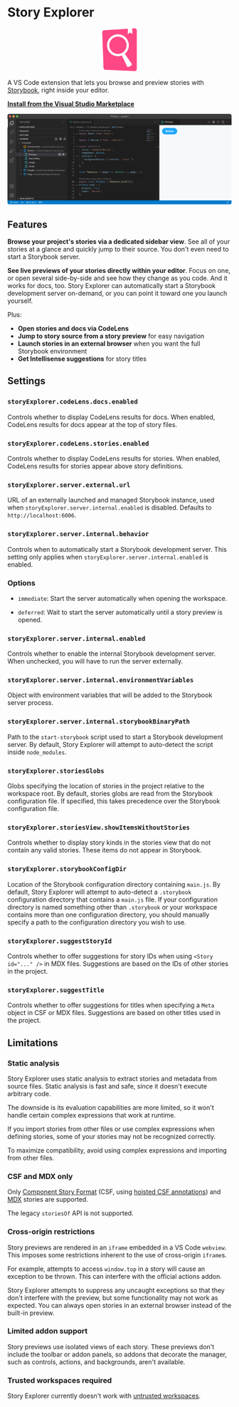 # Story Explorer

<p align="center">
  <img alt="Story Explorer logo" height="96" width="96" src="icon.png" />
</p>

A VS Code extension that lets you browse and preview stories with [Storybook](https://storybook.js.org), right inside your editor.

**[Install from the Visual Studio Marketplace](https://marketplace.visualstudio.com/items?itemName=joshbolduc.story-explorer)**

![Screenshot of Story Explorer previewing a story](images/screenshot.png)

## Features

**Browse your project's stories via a dedicated sidebar view**. See all of your stories at a glance and quickly jump to their source. You don't even need to start a Storybook server.

**See live previews of your stories directly within your editor**. Focus on one, or open several side-by-side and see how they change as you code. And it works for docs, too. Story Explorer can automatically start a Storybook development server on-demand, or you can point it toward one you launch yourself.

Plus:

- **Open stories and docs via CodeLens**
- **Jump to story source from a story preview** for easy navigation
- **Launch stories in an external browser** when you want the full Storybook environment
- **Get Intellisense suggestions** for story titles

## Settings

### `storyExplorer.codeLens.docs.enabled`

Controls whether to display CodeLens results for docs. When enabled, CodeLens results for docs appear at the top of story files.

### `storyExplorer.codeLens.stories.enabled`

Controls whether to display CodeLens results for stories. When enabled, CodeLens results for stories appear above story definitions.

### `storyExplorer.server.external.url`

URL of an externally launched and managed Storybook instance, used when `storyExplorer.server.internal.enabled` is disabled. Defaults to `http://localhost:6006`.

### `storyExplorer.server.internal.behavior`

Controls when to automatically start a Storybook development server. This setting only applies when `storyExplorer.server.internal.enabled` is enabled.

### Options

- `immediate`: Start the server automatically when opening the workspace.

- `deferred`: Wait to start the server automatically until a story preview is opened.

### `storyExplorer.server.internal.enabled`

Controls whether to enable the internal Storybook development server. When unchecked, you will have to run the server externally.

### `storyExplorer.server.internal.environmentVariables`

Object with environment variables that will be added to the Storybook server process.

### `storyExplorer.server.internal.storybookBinaryPath`

Path to the `start-storybook` script used to start a Storybook development server. By default, Story Explorer will attempt to auto-detect the script inside `node_modules`.

### `storyExplorer.storiesGlobs`

Globs specifying the location of stories in the project relative to the workspace root. By default, stories globs are read from the Storybook configuration file. If specified, this takes precedence over the Storybook configuration file.

### `storyExplorer.storiesView.showItemsWithoutStories`

Controls whether to display story kinds in the stories view that do not contain any valid stories. These items do not appear in Storybook.

### `storyExplorer.storybookConfigDir`

Location of the Storybook configuration directory containing `main.js`. By default, Story Explorer will attempt to auto-detect a `.storybook` configuration directory that contains a `main.js` file. If your configuration directory is named something other than `.storybook` or your workspace contains more than one configuration directory, you should manually specify a path to the configuration directory you wish to use.

### `storyExplorer.suggestStoryId`

Controls whether to offer suggestions for story IDs when using `<Story id="..." />` in MDX files. Suggestions are based on the IDs of other stories in the project.

### `storyExplorer.suggestTitle`

Controls whether to offer suggestions for titles when specifying a `Meta` object in CSF or MDX files. Suggestions are based on other titles used in the project.

## Limitations

### Static analysis

Story Explorer uses static analysis to extract stories and metadata from source files. Static analysis is fast and safe, since it doesn't execute arbitrary code.

The downside is its evaluation capabilities are more limited, so it won't handle certain complex expressions that work at runtime.

If you import stories from other files or use complex expressions when defining stories, some of your stories may not be recognized correctly.

To maximize compatibility, avoid using complex expressions and importing from other files.

### CSF and MDX only

Only [Component Story Format](https://storybook.js.org/docs/react/api/csf) (CSF, using [hoisted CSF annotations](https://github.com/storybookjs/storybook/blob/next/MIGRATION.md#hoisted-csf-annotations)) and [MDX](https://storybook.js.org/docs/react/api/mdx) stories are supported.

The legacy `storiesOf` API is not supported.

### Cross-origin restrictions

Story previews are rendered in an `iframe` embedded in a VS Code `webview`. This imposes some restrictions inherent to the use of cross-origin `iframe`s.

For example, attempts to access `window.top` in a story will cause an exception to be thrown. This can interfere with the official actions addon.

Story Explorer attempts to suppress any uncaught exceptions so that they don't interfere with the preview, but some functionality may not work as expected. You can always open stories in an external browser instead of the built-in preview.

### Limited addon support

Story previews use isolated views of each story. These previews don't include the toolbar or addon panels, so addons that decorate the manager, such as controls, actions, and backgrounds, aren't available.

### Trusted workspaces required

Story Explorer currently doesn't work with [untrusted workspaces](https://github.com/microsoft/vscode/issues/106488).
